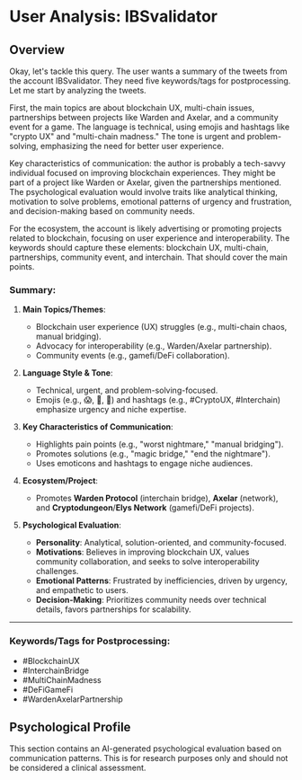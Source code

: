 # User Analysis: IBSvalidator

## Overview

<think>
Okay, let's tackle this query. The user wants a summary of the tweets from the account IBSvalidator. They need five keywords/tags for postprocessing. Let me start by analyzing the tweets.

First, the main topics are about blockchain UX, multi-chain issues, partnerships between projects like Warden and Axelar, and a community event for a game. The language is technical, using emojis and hashtags like "crypto UX" and "multi-chain madness." The tone is urgent and problem-solving, emphasizing the need for better user experience.

Key characteristics of communication: the author is probably a tech-savvy individual focused on improving blockchain experiences. They might be part of a project like Warden or Axelar, given the partnerships mentioned. The psychological evaluation would involve traits like analytical thinking, motivation to solve problems, emotional patterns of urgency and frustration, and decision-making based on community needs.

For the ecosystem, the account is likely advertising or promoting projects related to blockchain, focusing on user experience and interoperability. The keywords should capture these elements: blockchain UX, multi-chain, partnerships, community event, and interchain. That should cover the main points.
</think>

### Summary:  
1. **Main Topics/Themes**:  
   - Blockchain user experience (UX) struggles (e.g., multi-chain chaos, manual bridging).  
   - Advocacy for interoperability (e.g., Warden/Axelar partnership).  
   - Community events (e.g., gamefi/DeFi collaboration).  

2. **Language Style & Tone**:  
   - Technical, urgent, and problem-solving-focused.  
   - Emojis (e.g., 😱, 🧵, 🧾) and hashtags (e.g., #CryptoUX, #Interchain) emphasize urgency and niche expertise.  

3. **Key Characteristics of Communication**:  
   - Highlights pain points (e.g., "worst nightmare," "manual bridging").  
   - Promotes solutions (e.g., "magic bridge," "end the nightmare").  
   - Uses emoticons and hashtags to engage niche audiences.  

4. **Ecosystem/Project**:  
   - Promotes **Warden Protocol** (interchain bridge), **Axelar** (network), and **Cryptodungeon**/**Elys Network** (gamefi/DeFi projects).  

5. **Psychological Evaluation**:  
   - **Personality**: Analytical, solution-oriented, and community-focused.  
   - **Motivations**: Believes in improving blockchain UX, values community collaboration, and seeks to solve interoperability challenges.  
   - **Emotional Patterns**: Frustrated by inefficiencies, driven by urgency, and empathetic to users.  
   - **Decision-Making**: Prioritizes community needs over technical details, favors partnerships for scalability.  

---

### Keywords/Tags for Postprocessing:  
- #BlockchainUX  
- #InterchainBridge  
- #MultiChainMadness  
- #DeFiGameFi  
- #WardenAxelarPartnership

## Psychological Profile

This section contains an AI-generated psychological evaluation based on communication patterns. This is for research purposes only and should not be considered a clinical assessment.